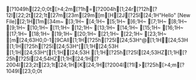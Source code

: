 [?1049h[22;0;0t[>4;2m[?1h=[?2004h[1;24r[?12h[?12l[22;2t[22;1t[27m[23m[29m[m[H[2J[?25l[24;1H"Hello" [New File][2;1H[1m[34m~                                                                               [3;1H~                                                                               [4;1H~                                                                               [5;1H~                                                                               [6;1H~                                                                               [7;1H~                                                                               [8;1H~                                                                               [9;1H~                                                                               [10;1H~                                                                               [11;1H~                                                                               [12;1H~                                                                               [13;1H~                                                                               [14;1H~                                                                               [15;1H~                                                                               [16;1H~                                                                               [17;1H~                                                                               [18;1H~                                                                               [19;1H~                                                                               [20;1H~                                                                               [21;1H~                                                                               [22;1H~                                                                               [23;1H~                                                                               [m[24;63H0,0-1[9CAll[1;1H[?25h[?25l[24;53H^@[1;1H[24;53H  [1;1H[?25h[?25l[24;53H^[[1;1H[24;53H  [1;1H[24;53H^[[1;1H[24;53H  [1;1H[?25h[?25l[24;53HZ[1;1H[?25h[?25l[24;54HZ[1;1H[24;1H[?2004l[23;2t[23;1t[24;1H[K[24;1H[?2004l[?1l>[?25h[>4;m[?1049l[23;0;0t